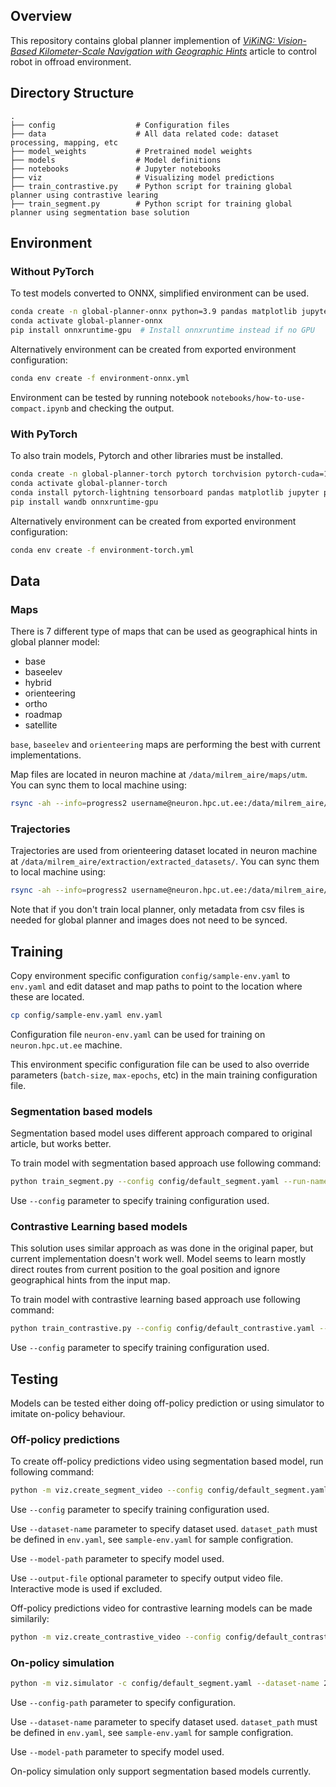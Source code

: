 ## Overview

This repository contains global planner implemention of [_ViKiNG: Vision-Based Kilometer-Scale Navigation with Geographic Hints_](https://sites.google.com/view/viking-release) 
article to control robot in offroad environment.

Directory Structure
------
    .
    ├── config                  # Configuration files
    ├── data                    # All data related code: dataset processing, mapping, etc
    ├── model_weights           # Pretrained model weights
    ├── models                  # Model definitions
    ├── notebooks               # Jupyter notebooks 
    ├── viz                     # Visualizing model predictions 
    ├── train_contrastive.py    # Python script for training global planner using contrastive learing 
    ├── train_segment.py        # Python script for training global planner using segmentation base solution 

## Environment


### Without PyTorch

To test models converted to ONNX, simplified environment can be used.

```bash
conda create -n global-planner-onnx python=3.9 pandas matplotlib jupyter pyyaml opencv rasterio pyproj
conda activate global-planner-onnx
pip install onnxruntime-gpu  # Install onnxruntime instead if no GPU
```

Alternatively environment can be created from exported environment configuration:
```bash
conda env create -f environment-onnx.yml
```

Environment can be tested by running notebook `notebooks/how-to-use-compact.ipynb` and checking the output.

### With PyTorch

To also train models, Pytorch and other libraries must be installed.

```bash
conda create -n global-planner-torch pytorch torchvision pytorch-cuda=11.8 -c pytorch -c nvidia 
conda activate global-planner-torch
conda install pytorch-lightning tensorboard pandas matplotlib jupyter pyyaml opencv rasterio pyproj onnx -c conda-forge
pip install wandb onnxruntime-gpu
```

Alternatively environment can be created from exported environment configuration:
```bash
conda env create -f environment-torch.yml
```


## Data

### Maps

There is 7 different type of maps that can be used as geographical hints in global planner model:
- base
- baseelev
- hybrid
- orienteering
- ortho
- roadmap
- satellite

`base`, `baseelev` and `orienteering` maps are performing the best with current implementations.

Map files are located in neuron machine at `/data/milrem_aire/maps/utm`. You can sync them to local machine using:
```bash
rsync -ah --info=progress2 username@neuron.hpc.ut.ee:/data/milrem_aire/maps/utm .
```

### Trajectories

Trajectories are used from orienteering dataset located in neuron machine at `/data/milrem_aire/extraction/extracted_datasets/`. You can sync them to local machine using:
```bash
rsync -ah --info=progress2 username@neuron.hpc.ut.ee:/data/milrem_aire/extraction/extracted_datasets/ .
```

Note that if you don't train local planner, only metadata from csv files is needed for global planner and images does not need to be synced.

## Training

Copy environment specific configuration `config/sample-env.yaml` to `env.yaml` and edit dataset and map paths to point to the location where these are located.
```bash
cp config/sample-env.yaml env.yaml
```

Configuration file `neuron-env.yaml` can be used for training on `neuron.hpc.ut.ee` machine. 

This environment specific configuration file can be used to also override parameters (`batch-size`, `max-epochs`, etc) 
in the main training configuration file.

### Segmentation based models

Segmentation based model uses different approach compared to original article, but works better.

To train model with segmentation based approach use following command:

```bash
python train_segment.py --config config/default_segment.yaml --run-name descriptive-name
```

Use `--config` parameter to specify training configuration used.

### Contrastive Learning based models

This solution uses similar approach as was done in the original paper, but current implementation doesn't work well.
Model seems to learn mostly direct routes from current position to the goal position and ignore geographical hints from
the input map.

To train model with contrastive learning based approach use following command:

```bash
python train_contrastive.py --config config/default_contrastive.yaml --run-name descriptive-name
```

Use `--config` parameter to specify training configuration used.

## Testing

Models can be tested either doing off-policy prediction or using simulator to imitate on-policy behaviour.

### Off-policy predictions

To create off-policy predictions video using segmentation based model, run following command:

```bash
python -m viz.create_segment_video --config config/default_segment.yaml --dataset-name 2023-07-27-16-12-51 --model-path model_weights/distance_segment.ckpt -o output.mp4
```

Use `--config` parameter to specify training configuration used.

Use `--dataset-name` parameter to specify dataset used. `dataset_path` must be defined in `env.yaml`, see `sample-env.yaml` for sample configration. 

Use `--model-path` parameter to specify model used.

Use `--output-file` optional parameter to specify output video file. Interactive mode is used if excluded.

Off-policy predictions video for contrastive learning models can be made similarily:

```bash
python -m viz.create_contrastive_video --config config/default_contrastive.yaml --dataset-name 2023-05-11-17-08-21 --model-path model_weights/contrastive.ckpt -o output-contrast.mp4
```

### On-policy simulation
```bash
python -m viz.simulator -c config/default_segment.yaml --dataset-name 2023-08-25-15-48-47 --model-path model_weights/distance_segment.onnx 
```

Use `--config-path` parameter to specify configuration.

Use `--dataset-name` parameter to specify dataset used. `dataset_path` must be defined in `env.yaml`, see `sample-env.yaml` for sample configration. 

Use `--model-path` parameter to specify model used.

On-policy simulation only support segmentation based models currently.
